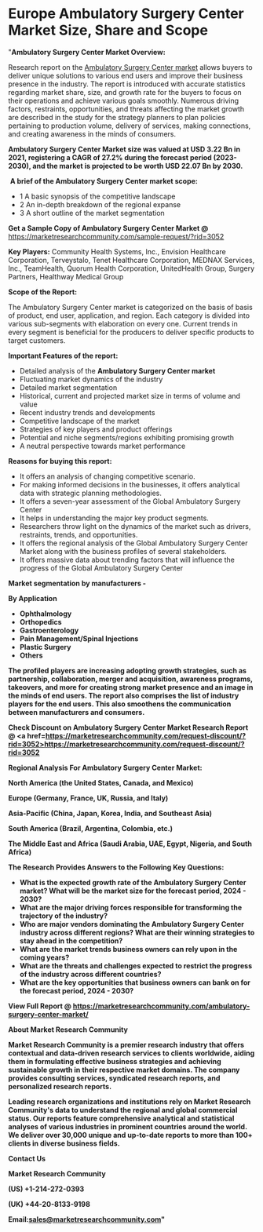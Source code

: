 # Europe Ambulatory Surgery Center Market Size, Share and Scope
"<strong>Ambulatory Surgery Center Market Overview:</strong>

Research report on the <a href=https://marketresearchcommunity.com/ambulatory-surgery-center-market/>Ambulatory Surgery Center market</a> allows buyers to deliver unique solutions to various end users and improve their business presence in the industry. The report is introduced with accurate statistics regarding market share, size, and growth rate for the buyers to focus on their operations and achieve various goals smoothly. Numerous driving factors, restraints, opportunities, and threats affecting the market growth are described in the study for the strategy planners to plan policies pertaining to production volume, delivery of services, making connections, and creating awareness in the minds of consumers.

<strong>Ambulatory Surgery Center Market size was valued at USD 3.22 Bn in 2021, registering a CAGR of 27.2% during the forecast period (2023-2030), and the market is projected to be worth USD 22.07 Bn by 2030.</strong>

 <Strong>A brief of the Ambulatory Surgery Center market scope:</Strong>
<ul>
 <li>1  A basic synopsis of the competitive landscape</li>
 <li>2  An in-depth breakdown of the regional expanse</li>
 <li>3  A short outline of the market segmentation</li>
</ul>
<strong>Get a Sample Copy of Ambulatory Surgery Center Market @ </b></strong><a href=https://marketresearchcommunity.com/sample-request/?rid=3052><u>https://marketresearchcommunity.com/sample-request/?rid=3052</u></a>

<strong>Key Players:</strong> 
Community Health Systems, Inc., Envision Healthcare Corporation, Terveystalo, Tenet Healthcare Corporation, MEDNAX Services, Inc., TeamHealth, Quorum Health Corporation, UnitedHealth Group, Surgery Partners, Healthway Medical Group

<strong>Scope of the Report:</strong>

The Ambulatory Surgery Center market is categorized on the basis of basis of product, end user, application, and region. Each category is divided into various sub-segments with elaboration on every one. Current trends in every segment is beneficial for the producers to deliver specific products to target customers.

<strong><b>Important Features of the report:</b></strong>
<ul>
  <li>Detailed analysis of the <strong><b>Ambulatory Surgery Center </b></strong><strong><b>market</b></strong></li>
  <li>Fluctuating market dynamics of the industry</li>
  <li>Detailed market segmentation</li>
  <li>Historical, current and projected market size in terms of volume and value</li>
  <li>Recent industry trends and developments</li>
  <li>Competitive landscape of the market</li>
  <li>Strategies of key players and product offerings</li>
  <li>Potential and niche segments/regions exhibiting promising growth</li>
  <li>A neutral perspective towards market performance</li>
</ul>
<strong><b>Reasons for buying this report:</b></strong>
<ul>
  <li>It offers an analysis of changing competitive scenario.</li>
  <li>For making informed decisions in the businesses, it offers analytical data with strategic planning methodologies.</li>
  <li>It offers a seven-year assessment of the Global Ambulatory Surgery Center</li>
  <li>It helps in understanding the major key product segments.</li>
  <li>Researchers throw light on the dynamics of the market such as drivers, restraints, trends, and opportunities.</li>
  <li>It offers the regional analysis of the Global Ambulatory Surgery Center Market along with the business profiles of several stakeholders.</li>
  <li>It offers massive data about trending factors that will influence the progress of the Global Ambulatory Surgery Center</li>
</ul>

<strong>Market segmentation by manufacturers -</strong>


<strong><strong>By Application </strong></h4>
<ul>
 	<li>Ophthalmology</li>
 	<li>Orthopedics</li>
 	<li>Gastroenterology</li>
 	<li>Pain Management/Spinal Injections</li>
 	<li>Plastic Surgery</li>
 	<li>Others</li>
</ul>

The profiled players are increasing adopting growth strategies, such as partnership, collaboration, merger and acquisition, awareness programs, takeovers, and more for creating strong market presence and an image in the minds of end users. The report also comprises the list of industry players for the end users. This also smoothens the communication between manufacturers and consumers.

<strong><b>Check Discount on Ambulatory Surgery Center Market Research Report @ </b></strong><a href=https://marketresearchcommunity.com/request-discount/?rid=3052><u>https://marketresearchcommunity.com/request-discount/?rid=3052</u></a>

<strong>Regional Analysis For Ambulatory Surgery Center Market:</strong>

<strong>North America</strong> (the United States, Canada, and Mexico)

<strong>Europe</strong> (Germany, France, UK, Russia, and Italy)

<strong>Asia-Pacific</strong> (China, Japan, Korea, India, and Southeast Asia)

<strong>South America</strong> (Brazil, Argentina, Colombia, etc.)

<strong>The Middle East and Africa</strong> (Saudi Arabia, UAE, Egypt, Nigeria, and South Africa)

<strong>The Research Provides Answers to the Following Key Questions:</strong>
<ul>
 	<li>What is the expected growth rate of the Ambulatory Surgery Center market? What will be the market size for the forecast period, 2024 - 2030?</li>
 	<li>What are the major driving forces responsible for transforming the trajectory of the industry?</li>
 	<li>Who are major vendors dominating the Ambulatory Surgery Center industry across different regions? What are their winning strategies to stay ahead in the competition?</li>
 	<li>What are the market trends business owners can rely upon in the coming years?</li>
 	<li>What are the threats and challenges expected to restrict the progress of the industry across different countries?</li>
 	<li>What are the key opportunities that business owners can bank on for the forecast period, 2024 - 2030?</li>
</ul>

<strong>View Full Report @</strong> <a href=https://marketresearchcommunity.com/ambulatory-surgery-center-market/>https://marketresearchcommunity.com/ambulatory-surgery-center-market/</a>

<strong>About Market Research Community</strong>

Market Research Community is a premier research industry that offers contextual and data-driven research services to clients worldwide, aiding them in formulating effective business strategies and achieving sustainable growth in their respective market domains. The company provides consulting services, syndicated research reports, and personalized research reports.

Leading research organizations and institutions rely on Market Research Community's data to understand the regional and global commercial status. Our reports feature comprehensive analytical and statistical analyses of various industries in prominent countries around the world. We deliver over 30,000 unique and up-to-date reports to more than 100+ clients in diverse business fields.

<strong>Contact Us</strong>

<strong>Market Research Community</strong>

(US) +1-214-272-0393

(UK) +44-20-8133-9198

<strong>Email:</strong>sales@marketresearchcommunity.com"
